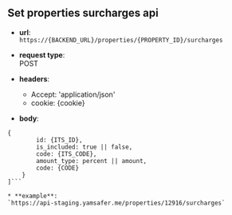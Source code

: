 ## Set properties surcharges api

* **url**:  
`https://{BACKEND_URL}/properties/{PROPERTY_ID}/surcharges`


* **request type**:  
POST  

* **headers**:
    - Accept: 'application/json'
    - cookie: {cookie}  

* **body**:  
```[  
{  
        id: {ITS_ID},  
        is_included: true || false,  
        code: {ITS_CODE},  
        amount_type: percent || amount,  
        code: {CODE}  
    }  
]```
    
* **example**:  
`https://api-staging.yamsafer.me/properties/12916/surcharges`  
